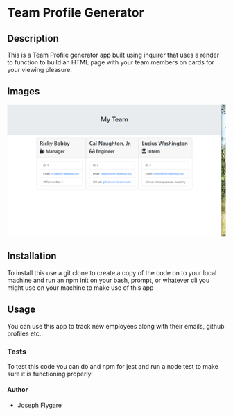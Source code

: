 # Team Profile Generator

  ## Description
  This is a Team Profile generator app built using inquirer that uses a render to function to build an HTML page with your team members on cards for your viewing pleasure.

  ## Images

  ![screenshot](assets/screenshots/Screenshot-84557.png)

  ## Installation
  To install this use a git clone to create a copy of the code on to your local machine and run an npm init on your bash, prompt, or whatever cli you might use on your machine to make use of this app

  ## Usage
  You can use this app to track new employees along with their emails, github profiles etc..

  ### Tests
  To test this code you can do and npm for jest and run a node test to make sure it is functioning properly
  
  #### Author
  - Joseph Flygare